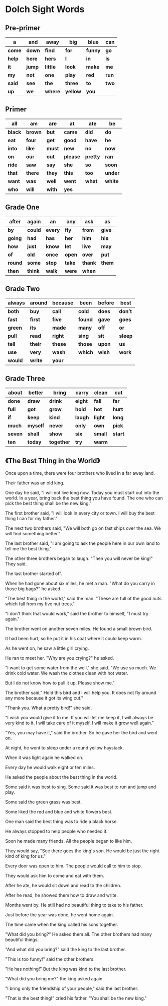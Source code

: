 # Dolch Sight Words

## Pre-primer

| **a**    | **and**  | **away**   | **big**    | **blue**  | **can** |
| -------- | -------- | ---------- | ---------- | --------- | ------- |
| **come** | **down** | **find**   | **for**    | **funny** | **go**  |
| **help** | **here** | **hers**   | **I**      | **in**    | **is**  |
| **it**   | **jump** | **little** | **look**   | **make**  | **me**  |
| **my**   | **not**  | **one**    | **play**   | **red**   | **run** |
| **said** | **see**  | **the**    | **three**  | **to**    | **two** |
| **up**   | **we**   | **where**  | **yellow** | **you**   |         |



## Primer

| all       | am        | are      | at         | ate        | be        |
| --------- | --------- | -------- | ---------- | ---------- | --------- |
| **black** | **brown** | **but**  | **came**   | **did**    | **do**    |
| **eat**   | **four**  | **get**  | **good**   | **have**   | **he**    |
| **into**  | **like**  | **must** | **new**    | **no**     | **now**   |
| **on**    | **our**   | **out**  | **please** | **pretty** | **ran**   |
| **ride**  | **saw**   | **say**  | **she**    | **so**     | **soon**  |
| **that**  | **there** | **they** | **this**   | **too**    | **under** |
| **want**  | **was**   | **well** | **went**   | **what**   | **white** |
| **who**   | **will**  | **with** | **yes**    |            |           |



## Grade One 

| **after** | **again** | **an**    | **any**  | **ask**   | **as**   |
| --------- | --------- | --------- | -------- | --------- | -------- |
| **by**    | **could** | **every** | **fly**  | **from**  | **give** |
| **going** | **had**   | **has**   | **her**  | **him**   | **his**  |
| **how**   | **just**  | **know**  | **let**  | **live**  | **may**  |
| **of**    | **old**   | **once**  | **open** | **over**  | **put**  |
| **round** | **some**  | **stop**  | **take** | **thank** | **them** |
| **then**  | **think** | **walk**  | **were** | **when**  |          |



## Grade Two

| **always** | **around** | **because** | **been**  | **before** | **best**  |
| ---------- | ---------- | ----------- | --------- | ---------- | --------- |
| **both**   | **buy**    | **call**    | **cold**  | **does**   | **don’t** |
| **fast**   | **first**  | **five**    | **found** | **gave**   | **goes**  |
| **green**  | **its**    | **made**    | **many**  | **off**    | **or**    |
| **pull**   | **read**   | **right**   | **sing**  | **sit**    | **sleep** |
| **tell**   | **their**  | **these**   | **those** | **upon**   | **us**    |
| **use**    | **very**   | **wash**    | **which** | **wish**   | **work**  |
| **would**  | **write**  | **your**    |           |            |           |



## Grade Three

| **about** | **better** | **bring**    | **carry** | **clean** | **cut**   |
| --------- | ---------- | ------------ | --------- | --------- | --------- |
| **done**  | **draw**   | **drink**    | **eight** | **fall**  | **far**   |
| **full**  | **got**    | **grow**     | **hold**  | **hot**   | **hurt**  |
| **if**    | **keep**   | **kind**     | **laugh** | **light** | **long**  |
| **much**  | **myself** | **never**    | **only**  | **own**   | **pick**  |
| **seven** | **shall**  | **show**     | **six**   | **small** | **start** |
| **ten**   | **today**  | **together** | **try**   | **warm**  |           |



## 《The Best Thing in the World》

Once upon a time, there were four brothers who lived in a far away land.



Their father was an old king.



One day he said, "I will not live long now. Today you must start out into the world. In a year, bring back the best thing you have found. The one who can pick the best thing shall be the new king."



The first brother said, "I will look in every city or town. I will buy the best thing I can for my father."



The next two brothers said, "We will both go on fast ships over the sea. We will find something better."



The last brother said, "I am going to ask the people here in our own land to tell me the best thing."



The other three brothers began to laugh. "Then you will never be king!" They said.



The last brother started off.



When he had gone about six miles, he met a man. "What do you carry in those big bags?" he asked.



"The best thing in the world," said the man. "These are full of the good nuts which fall from my five nut trees."



"I don't think that would work," said the brother to himself, "I must try again."



The brother went on another seven miles. He found a small brown bird.



It had been hurt, so he put it in his coat where it could keep warm.



As he went on, he saw a little girl crying.



He ran to meet her. "Why are you crying?" he asked.



"I want to get some water from the well," she said. "We use so much. We drink cold water. We wash the clothes clean with hot water.



But I do not know how to pull it up. Please show me."



The brother said,” Hold this bird and I will help you. It does not fly around any more because it got its wing cut."



"Thank you. What a pretty bird!" she said.



"I wish you would give it to me. If you will let me keep it, I will always be very kind to it. I will take care of it myself. I will make it grow well again."



"Yes, you may have it," said the brother. So he gave her the bird and went on.



At night, he went to sleep under a round yellow haystack.



When it was light again he walked on.



Every day he would walk eight or ten miles.



He asked the people about the best thing in the world.



Some said it was best to sing. Some said it was best to run and jump and play.



Some said the green grass was best.



Some liked the red and blue and white flowers best.



One man said the best thing was to ride a black horse.



He always stopped to help people who needed it.



Soon he made many friends. All the people began to like him.



They would say, "See there goes the king's son. He would be just the right kind of king for us."



Every door was open to him. The people would call to him to stop.



They would ask him to come and eat with them.



After he ate, he would sit down and read to the children.



After he read, he showed them how to draw and write.



Months went by. He still had no beautiful thing to take to his father.



Just before the year was done, he went home again.



The time came when the king called his sons together.



"What did you bring?" He asked them all. The other brothers had many beautiful things.



"And what did you bring?" said the king to the last brother.



"This is too funny!" said the other brothers.



"He has nothing!" But the king was kind to the last brother.



"What did you bring me?" the king asked again.



"I bring only the friendship of your people," said the last brother.



"That is the best thing!" cried his father. "You shall be the new king."





